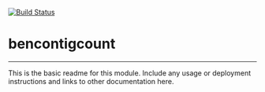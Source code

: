 [![Build Status](https://travis-ci.org/allenbh/bencontigcount.svg?branch=master)](https://travis-ci.org/allenbh/bencontigcount)

# bencontigcount
---

This is the basic readme for this module. Include any usage or deployment instructions and links to other documentation here.
